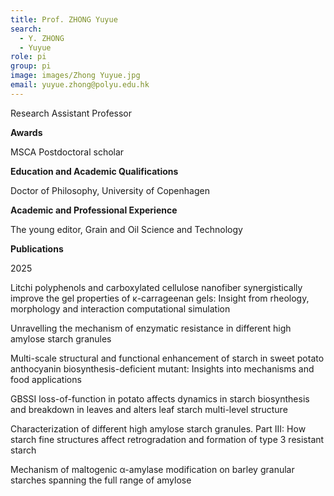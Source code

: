 ```yaml
---
title: Prof. ZHONG Yuyue
search:
  - Y. ZHONG
  - Yuyue
role: pi
group: pi
image: images/Zhong Yuyue.jpg
email: yuyue.zhong@polyu.edu.hk
---
```

Research Assistant Professor

**Awards**

MSCA Postdoctoral scholar

**Education and Academic Qualifications**

Doctor of Philosophy, University of Copenhagen

**Academic and Professional Experience**

The young editor, Grain and Oil Science and Technology 

**Publications**

2025

Litchi polyphenols and carboxylated cellulose nanofiber synergistically improve the gel properties of κ-carrageenan gels: Insight from rheology, morphology and interaction computational simulation

Unravelling the mechanism of enzymatic resistance in different high amylose starch granules

Multi-scale structural and functional enhancement of starch in sweet potato anthocyanin biosynthesis-deficient mutant: Insights into mechanisms and food applications

GBSSI loss-of-function in potato affects dynamics in starch biosynthesis and breakdown in leaves and alters leaf starch multi-level structure

Characterization of different high amylose starch granules. Part III: How starch fine structures affect retrogradation and formation of type 3 resistant starch

Mechanism of maltogenic α-amylase modification on barley granular starches spanning the full range of amylose

